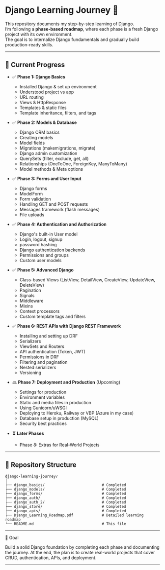 # Django Learning Journey 🚀

This repository documents my step-by-step learning of Django.  
I’m following a **phase-based roadmap**, where each phase is a fresh Django project with its own environment.  
The goal is to internalize Django fundamentals and gradually build production-ready skills.

---

## 📌 Current Progress
- ✅ **Phase 1: Django Basics**
  - Installed Django & set up environment
  - Understood project vs app
  - URL routing
  - Views & HttpResponse
  - Templates & static files
  - Template inheritance, filters, and tags

- ✅ **Phase 2: Models & Database**
  - Django ORM basics
  - Creating models
  - Model fields
  - Migrations (makemigrations, migrate)
  - Django admin customization
  - QuerySets (filter, exclude, get, all)
  - Relationships (OneToOne, ForeignKey, ManyToMany)
  - Model methods & Meta options

- ✅ **Phase 3: Forms and User Input**
  - Django forms
  - ModelForm
  - Form validation
  - Handling GET and POST requests
  - Messages framework (flash messages)
  - File uploads

- ✅ **Phase 4: Authentication and Authorization**
  - Django's built-in User model
  - Login, logout, signup
  - password hashing
  - Django authentication backends
  - Permissions and groups
  - Custom user models

- ✅ **Phase 5: Advanced Django**
  - Class-based Views (ListView, DetailView, CreateView, UpdateView, DeleteView)
  - Pagination
  - Signals
  - Middleware
  - Mixins
  - Context processors
  - Custom template tags and filters

- ✅ **Phase 6: REST APIs with Django REST Framework**
  - Installing and setting up DRF
  - Serializers
  - ViewSets and Routers
  - API authentication (Token, JWT)
  - Permissions in DRF
  - Filtering and pagination
  - Nested serializers
  - Versioning

- 🔜 **Phase 7: Deployment and Production** (Upcoming)
  - Settings for production
  - Environment variables
  - Static and media files in production
  - Using Gunicorn/uWSGI
  - Deploying to Heroku, Railway or VBP (Azure in my case)
  - Database setup in production (MySQL)
  - Security best practices

- ⏳ **Later Phases**
  - Phase 8: Extras for Real-World Projects

---

## 📂 Repository Structure
```text
django-learning-journey/
│
├── django_basics/                          # Completed
├── django_models/                          # Completed
├── django_forms/                           # Completed
├── django_auth/                            # Completed
├── django_auth_2/                          # Completed
├── django_store/                           # Completed
├── django_apis/                            # Completed
├── Django_Learning_Roadmap.pdf             # Detailed learning roadmap
└── README.md                               # This file
```

---

🎯 Goal

Build a solid Django foundation by completing each phase and documenting the journey.
At the end, the plan is to create real-world projects that cover CRUD, authentication, APIs, and deployment.

---